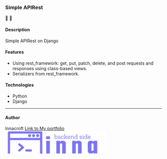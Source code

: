 ### Simple APIRest
 🦄️  🐍

#### Description
Simple APIRest on Django

#### Features
* Using rest_framework: get, put, patch, delete, and post requests and responses using class-based views.
* Serializers from rest_framework.
#### Technologies
- Python
- Django 

------------

#### Author
Innacroft
[Link to My portfolio](https://innacroft.github.io/portfolio/)<br>
![](https://github.com/innacroft/portfolio/blob/gh-pages/images/back_inna.png)
